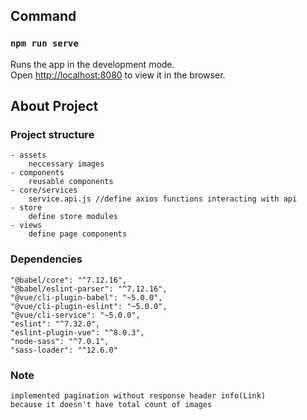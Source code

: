 ## Command
### `npm run serve`

Runs the app in the development mode.\
Open [http://localhost:8080](http://localhost:8080) to view it in the browser.

## About Project

### Project structure
    - assets
        neccessary images
    - components
        reusable components
    - core/services
        service.api.js //define axios functions interacting with api
    - store
        define store modules
    - views
        define page components
### Dependencies
    "@babel/core": "^7.12.16",
    "@babel/eslint-parser": "^7.12.16",
    "@vue/cli-plugin-babel": "~5.0.0",
    "@vue/cli-plugin-eslint": "~5.0.0",
    "@vue/cli-service": "~5.0.0",
    "eslint": "^7.32.0",
    "eslint-plugin-vue": "^8.0.3",
    "node-sass": "^7.0.1",
    "sass-loader": "^12.6.0"
### Note
    implemented pagination without response header info(Link)
    because it doesn't have total count of images
